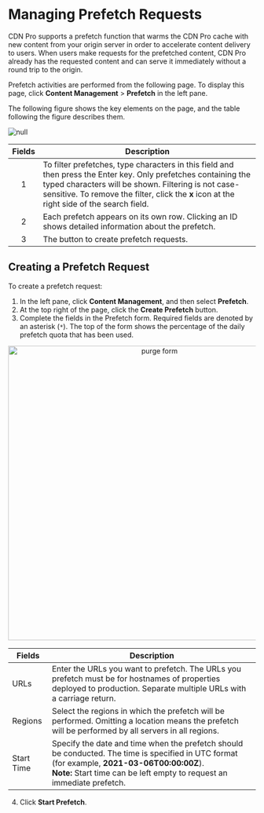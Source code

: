 # Managing Prefetch Requests

CDN Pro supports a prefetch function that warms the CDN Pro cache with new content from your origin server in order to accelerate content delivery to users. When users make requests for the prefetched content, CDN Pro already has the requested content and can serve it immediately without a round trip to the origin. 

Prefetch activities are performed from the following page. To display this page, click **Content Management** > **Prefetch** in the left pane.

The following figure shows the key elements on the page, and the table following the figure describes them.
<!-- test -->
![null](</docs/resources/images/content-management/prefetch1.png>)

| **Fields** | **Description** |
| :----------: | --------------- |
| 1 | To filter prefetches, type characters in this field and then press the Enter key. Only prefetches containing the typed characters will be shown. Filtering is not case-sensitive. To remove the filter, click the **x** icon at the right side of the search field. |
| 2 | Each prefetch appears on its own row. Clicking an ID shows detailed information about the prefetch.|
| 3 | The button to create prefetch requests.|

## Creating a Prefetch Request

To create a prefetch request:

1. In the left pane, click **Content Management**, and then select **Prefetch**.
2. At the top right of the page, click the **Create Prefetch** button. 
3. Complete the fields in the Prefetch form. Required fields are denoted by an asterisk (```*```). The top of the form shows the percentage of the daily prefetch quota that has been used.

<p align=center><img src="/docs/resources/images/content-management/prefetch2.png" alt="purge form" width="600"></p>

|**Fields**|**Description**|
|----------|---------------|
| URLs     | Enter the URLs you want to prefetch. The URLs you prefetch must be for hostnames of properties deployed to production. Separate multiple URLs with a carriage return.|
| Regions  | Select the regions in which the prefetch will be performed. Omitting a location means the prefetch will be performed by all servers in all regions.                       |
| Start Time | Specify the date and time when the prefetch should be conducted. The time is specified in UTC format (for example, **2021-03-06T00:00:00Z**). <br>**Note:** Start time can be left empty to request an immediate prefetch.</br>|

4. Click **Start Prefetch**.
